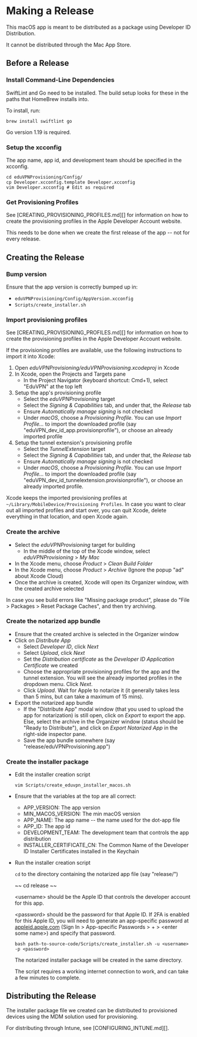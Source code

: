 # Making a Release

This macOS app is meant to be distributed as a package using Developer ID Distribution.

It cannot be distributed through the Mac App Store.

## Before a Release

### Install Command-Line Dependencies

SwiftLint and Go need to be installed. The build setup looks for these in the paths that HomeBrew installs into.

To install, run:
~~~
brew install swiftlint go
~~~

Go version 1.19 is required.

### Setup the xcconfig

The app name, app id, and development team should be specified in the xcconfig.

~~~
cd eduVPNProvisioning/Config/
cp Developer.xcconfig.template Developer.xcconfig
vim Developer.xcconfig # Edit as required
~~~

### Get Provisioning Profiles

See [CREATING_PROVISIONING_PROFILES.md][] for information on how to create the
provisioning profiles in the Apple Developer Account website.

This needs to be done when we create the first release of the app -- not for
every release.

## Creating the Release

### Bump version

Ensure that the app version is correctly bumped up in:

  - `eduVPNProvisioning/Config/AppVersion.xcconfig`
  - `Scripts/create_installer.sh`

### Import provisioning profiles

See [CREATING_PROVISIONING_PROFILES.md][] for information on how to create the
provisioning profiles in the Apple Developer Account website.

If the provisioning profiles are available, use the following instructions to
import it into Xcode:

 1. Open _eduVPNProvisioning/eduVPNProvisioning.xcodeproj_ in Xcode
 2. In Xcode, open the Projects and Targets pane
    - In the Project Navigator (keyboard shortcut: Cmd+1), select "EduVPN" at the top left
 3. Setup the app's provisioning profile
    - Select the _eduVPNProvisioning_ target
    - Select the _Signing & Capabilities_ tab, and under that, the _Release_ tab
    - Ensure _Automatically manage signing_ is not checked
    - Under _macOS_, choose a _Provisioning Profile_. You can use _Import Profile..._ to import the downloaded profile (say "eduVPN_dev_id_app.provisionprofile"), or choose an already imported profile
 4. Setup the tunnel extension's provisioning profile
    - Select the _TunnelExtension_ target
    - Select the _Signing & Capabilities_ tab, and under that, the _Release_ tab
    - Ensure _Automatically manage signing_ is not checked
    - Under _macOS_, choose a _Provisioning Profile_. You can use _Import Profile..._ to import the downloaded profile (say "eduVPN_dev_id_tunnelextension.provisionprofile"), or choose an already imported profile.

Xcode keeps the imported provisioning profiles at
`~/Library/MobileDevice/Provisioning Profiles`. In case you want to clear out
all imported profiles and start over, you can quit Xcode, delete everything in
that location, and open Xcode again.

### Create the archive

  - Select the _eduVPNProvisioning_ target for building
      - In the middle of the top of the Xcode window, select _eduVPNProvisioning_ > _My Mac_
  - In the Xcode menu, choose _Product_ > _Clean Build Folder_
  - In the Xcode menu, choose _Product_ > _Archive_ (Ignore the popup "ad" about Xcode Cloud)
  - Once the archive is created, Xcode will open its Organizer window, with the created archive selected

In case you see build errors like "Missing package product", please do "File > Packages > Reset Package Caches", and
then try archiving.

### Create the notarized app bundle

  - Ensure that the created archive is selected in the Organizer window
  - Click on _Distribute App_
     - Select _Developer ID_, click _Next_
     - Select _Upload_, click _Next_
     - Set the _Distribution certificate_ as the _Developer ID Application Certificate_ we created
     - Choose the appropriate provisioning profiles for the app and the tunnel extension. You will see the already imported profiles in the dropdown menu. Click _Next_.
     - Click _Upload_. Wait for Apple to notarize it (it generally takes less than 5 mins, but can take a maximum of 15 mins).
  - Export the notarized app bundle
     - If the "Distribute App" modal window (that you used to upload the app for notarization) is still open, click on _Export_ to export the app. Else, select the archive in the Organizer window (status should be "Ready to Distribute"), and click on _Export Notarized App_ in the right-side inspector pane.
     - Save the app bundle somewhere (say "release/eduVPNProvisioning.app")

### Create the installer package

  - Edit the installer creation script

    ~~~
    vim Scripts/create_eduvpn_installer_macos.sh
    ~~~

  - Ensure that the variables at the top are all correct:
      - APP_VERSION: The app version
      - MIN_MACOS_VERSION: The min macOS version
      - APP_NAME: The app name -- the name used for the dot-app file
      - APP_ID: The app id
      - DEVELOPMENT_TEAM: The development team that controls the app distribution
      - INSTALLER_CERTIFICATE_CN: The Common Name of the Developer ID Installer Certificates installed in the Keychain

  - Run the installer creation script

    `cd` to the directory containing the notarized app file (say "release/")

    ~~
    cd release
    ~~

    &lt;username&gt; should be the Apple ID that controls the developer
    account for this app.

    &lt;password&gt; should be the password for that Apple ID. If 2FA is
    enabled for this Apple ID, you will need to generate an app-specific password
    at [appleid.apple.com](https://appleid.apple.com) (Sign In > App-specific
    Passwords > + > &lt;enter some name&gt;) and specify that password.

    ~~~
    bash path-to-source-code/Scripts/create_installer.sh -u <username> -p <password>
    ~~~

    The notarized installer package will be created in the same directory.

	The script requires a working internet connection to work, and can take
	a few minutes to complete.

## Distributing the Release

The installer package file we created can be distributed to provisioned devices
using the MDM solution used for provisioning.

For distributing through Intune, see [CONFIGURING_INTUNE.md][].
